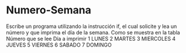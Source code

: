 # Numero-Semana
Escribe un programa utilizando la instrucción if, el cual solicite y lea un número y que imprima el día de la semana. Como se muestra en la tabla Número que se lee Día a imprimir 1 LUNES 2 MARTES 3 MIERCOLES 4 JUEVES 5 VIERNES 6 SABADO 7 DOMINGO
